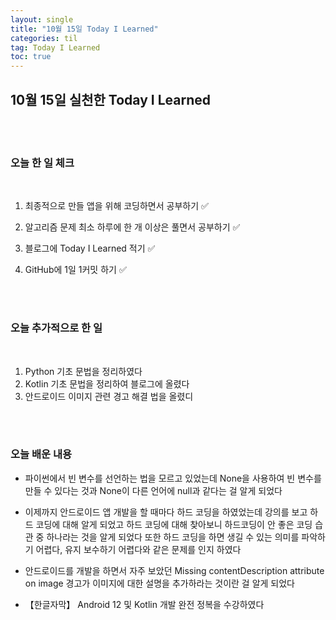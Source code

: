 ```yaml
---
layout: single
title: "10월 15일 Today I Learned"
categories: til
tag: Today I Learned
toc: true
---
```


## 10월 15일 실천한 Today I Learned

<br><br>

### 오늘 한 일 체크
<br>

1. 최종적으로 만들 앱을 위해 코딩하면서 공부하기 ✅

2. 알고리즘 문제 최소 하루에 한 개 이상은 풀면서 공부하기 ✅

3. 블로그에 Today I Learned 적기 ✅

4. GitHub에 1일 1커밋 하기 ✅

<br><br>

### 오늘 추가적으로 한 일
<br>

1. Python 기초 문법을 정리하였다
1. Kotlin 기초 문법을 정리하여 블로그에 올렸다
1. 안드로이드 이미지 관련 경고 해결 법을 올렸디

<br><br>

### 오늘 배운 내용

* 파이썬에서 빈 변수를 선언하는 법을 모르고 있었는데 None을 사용하여 빈 변수를 만들 수 있다는 것과
None이 다른 언어에 null과 같다는 걸 알게 되었다

* 이제까지 안드로이드 앱 개발을 할 때마다 하드 코딩을 하였었는데 강의를 보고 하드 코딩에 대해 알게 되었고 하드 코딩에 대해 찾아보니 하드코딩이 안 좋은 코딩 습관 중 하나라는 것을 알게 되었다
또한 하드 코딩을 하면 생길 수 있는 의미를 파악하기 어렵다,
유지 보수하기 어렵다와 같은 문제를 인지 하였다

* 안드로이드를 개발을 하면서 자주 보았던 Missing contentDescription attribute on image 경고가 이미지에 대한 설명을 추가하라는 것이란 걸 알게 되었다

* 【한글자막】 Android 12 및 Kotlin 개발 완전 정복을 수강하였다
